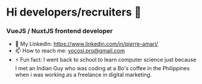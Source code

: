 # Hi developers/recruiters 👋

### VueJS / NuxtJS frontend developer

- 🚀 My LinkedIn: https://www.linkedin.com/in/pierre-amari/
- 📫 How to reach me: yocosi.pro@gmail.com
- ⚡ Fun fact: I went back to school to learn computer science just because I met an Indian Guy who was coding at a Bo's coffee in the Philippines when i was working as a freelance in digital marketing.

